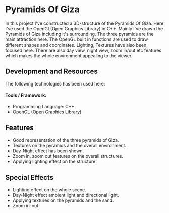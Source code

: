 # Pyramids Of Giza

In this project I've constructed a 3D-structure of the Pyramids Of Giza. Here I've used the OpenGL(Open Graphics Library) in C++. Mainly I've drawn the Pyramids of Giza including it's surrounding. The three pyramids are the main attraction here. The OpenGL built in functions are used to draw different shapes and coordinates. Lighting, Textures have also been focused here. There are also day view, night view, zoom in/out etc features which makes the whole environment appealing to the viewer.

## Development and Resources

The following technologies has been used here:
 
#### Tools / Framework:
* Programming Language: C++
* OpenGL (Open Graphics Library)

## Features

* Good representation of the three pyramids of Giza.
* Textures on the pyramids and the overall environment.
* Day-Night effect has been shown.
* Zoom in, zoom out features on the overall structures.
* Applying lighting effect on the structure.


## Special Effects

* Lighting effect on the whole scene.
* Day-Night effect ambient light and directional light.
* Applying textures on the pyramids and the sand.
* Zoom in-out.
